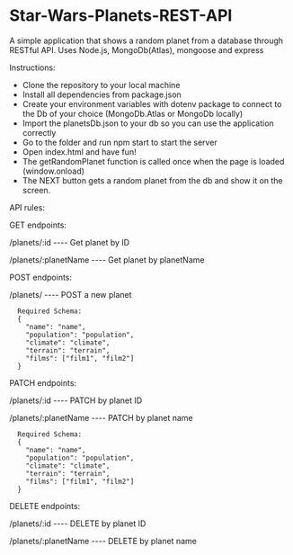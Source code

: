 # Star-Wars-Planets-REST-API
A simple application that shows a random planet from a database through RESTful API. Uses Node.js, MongoDb(Atlas), mongoose and express


Instructions:
  - Clone the repository to your local machine
  - Install all dependencies from package.json
  - Create your environment variables with dotenv package to connect to the Db of your choice (MongoDb.Atlas or MongoDb locally) 
  - Import the planetsDb.json to your db so you can use the application correctly
  - Go to the folder and run npm start to start the server
  - Open index.html and have fun!
  - The getRandomPlanet function is called once when the page is loaded (window.onload)
  - The NEXT button gets a random planet from the db and show it on the screen.



API rules:

  GET endpoints:

  /planets/:id ---- Get planet by ID
  
  /planets/:planetName ---- Get planet by planetName

  POST endpoints:
  
  /planets/ ---- POST a new planet
  
      Required Schema:
      {
        "name": "name",
        "population": "population",
        "climate": "climate",
        "terrain": "terrain",
        "films": ["film1", "film2"]
      }
      
  PATCH endpoints:
   
   /planets/:id ---- PATCH by planet ID
   
   /planets/:planetName ---- PATCH by planet name
   
      
      Required Schema:
      {
        "name": "name",
        "population": "population",
        "climate": "climate",
        "terrain": "terrain",
        "films": ["film1", "film2"]
      }
      
  DELETE endpoints:
    
   /planets/:id ---- DELETE by planet ID
   
   /planets/:planetName ---- DELETE by planet name
